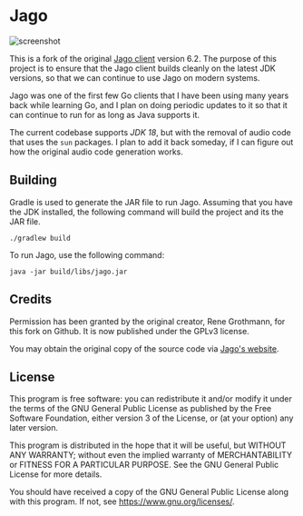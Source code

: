 # Jago

![screenshot](https://github.com/victorneo/jago/blob/master/screenshot.png?raw=true)

This is a fork of the original [Jago client][1] version 6.2. The purpose of this project is
to ensure that the Jago client builds cleanly on the latest JDK versions, so
that we can continue to use Jago on modern systems.

Jago was one of the first few Go clients that I have been using many years back
while learning Go, and I plan on doing periodic updates to it so that it can
continue to run for as long as Java supports it.

The current codebase supports _JDK 18_, but with the removal of audio code that
uses the `sun` packages. I plan to add it back someday, if I can figure out how
the original audio code generation works.

## Building

Gradle is used to generate the JAR file to run Jago. Assuming that you have the
JDK installed, the following command will build the project and its the JAR
file.

```
./gradlew build
```

To run Jago, use the following command:

```
java -jar build/libs/jago.jar
```

## Credits

Permission has been granted by the original creator, Rene Grothmann, for this
fork on Github. It is now published under the GPLv3 license.

You may obtain the original copy of the source code via [Jago's website][1].

## License

This program is free software: you can redistribute it and/or modify it under
the terms of the GNU General Public License as published by the Free Software
Foundation, either version 3 of the License, or (at your option) any later
version.

This program is distributed in the hope that it will be useful, but WITHOUT ANY
WARRANTY; without even the implied warranty of MERCHANTABILITY or FITNESS FOR A
PARTICULAR PURPOSE.  See the GNU General Public License for more details.

You should have received a copy of the GNU General Public License along with
this program.  If not, see https://www.gnu.org/licenses/.


[1]: http://jagoclient.sourceforge.net/
